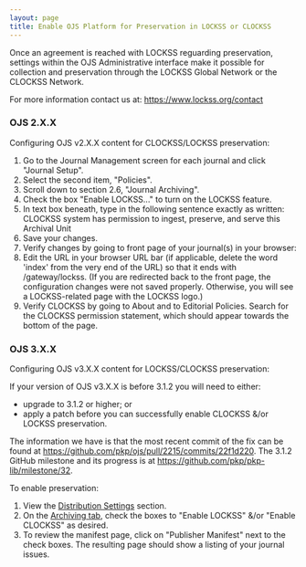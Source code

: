 ```yaml
---
layout: page
title: Enable OJS Platform for Preservation in LOCKSS or CLOCKSS
---
```


Once an agreement is reached with LOCKSS reguarding preservation, settings within the OJS Administrative 
interface make it possible for collection and preservation through the 
LOCKSS Global Network or the CLOCKSS Network.

For more information contact us at: <a href="https://www.lockss.org/contact">https://www.lockss.org/contact</a>

### OJS 2.X.X

Configuring OJS v2.X.X content for CLOCKSS/LOCKSS preservation:

1. Go to the Journal Management screen for each journal and click "Journal Setup".
2. Select the second item, "Policies".
3. Scroll down to section 2.6, "Journal Archiving".
4. Check the box "Enable LOCKSS..." to turn on the LOCKSS feature.
5. In text box beneath, type in the following sentence exactly as written: CLOCKSS system has permission to 
ingest, preserve, and serve this Archival Unit
6. Save your changes.
7. Verify changes by going to front page of your journal(s) in your browser:
8. Edit the URL in your browser URL bar (if applicable, delete the word 'index' from the very end of the 
URL) so that it ends with /gateway/lockss. (If you are redirected back to the front page, the configuration changes 
were not saved properly. Otherwise, you will see a LOCKSS-related page with the LOCKSS logo.)
9. Verify CLOCKSS by going to About and to Editorial Policies. Search for the CLOCKSS permission statement, 
which should appear towards the bottom of the page.


### OJS 3.X.X

Configuring OJS v3.X.X content for LOCKSS/CLOCKSS preservation:

If your version of OJS v3.X.X is before 3.1.2 you will need to either:

* upgrade to 3.1.2 or higher; or
* apply a patch before you can successfully enable CLOCKSS &/or LOCKSS preservation.

The information we have is that the most recent commit of the fix can be found at 
https://github.com/pkp/ojs/pull/2215/commits/22f1d220. The 3.1.2 GitHub milestone and its progress is at 
https://github.com/pkp/pkp-lib/milestone/32.

To enable preservation:
1. View the <a href="https://docs.pkp.sfu.ca/learning-ojs/en/settings-distribution">Distribution Settings</a> section.
2. On the <a href="https://docs.pkp.sfu.ca/learning-ojs/en/settings-distribution#archiving">Archiving tab</a>, check the boxes to "Enable LOCKSS" &/or "Enable 
CLOCKSS" as desired.
2. To review the manifest page, click on "Publisher Manifest" next to the check boxes. 
The resulting page should show a listing of your journal issues.
